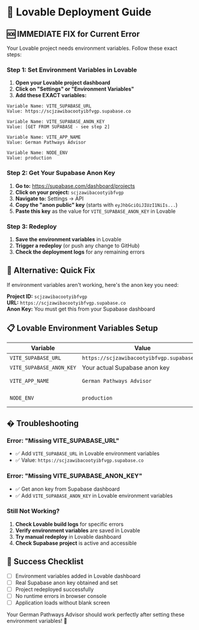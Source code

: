 # 🚀 Lovable Deployment Guide

## 🆘 **IMMEDIATE FIX for Current Error**

Your Lovable project needs environment variables. Follow these exact steps:

### Step 1: Set Environment Variables in Lovable
1. **Open your Lovable project dashboard**
2. **Click on "Settings" or "Environment Variables"**
3. **Add these EXACT variables:**

```
Variable Name: VITE_SUPABASE_URL
Value: https://scjzawibacootyibfvgp.supabase.co

Variable Name: VITE_SUPABASE_ANON_KEY  
Value: [GET FROM SUPABASE - see step 2]

Variable Name: VITE_APP_NAME
Value: German Pathways Advisor

Variable Name: NODE_ENV
Value: production
```

### Step 2: Get Your Supabase Anon Key
1. **Go to:** https://supabase.com/dashboard/projects
2. **Click on your project:** `scjzawibacootyibfvgp`
3. **Navigate to:** Settings → API
4. **Copy the "anon public" key** (starts with `eyJhbGciOiJIUzI1NiIs...`)
5. **Paste this key** as the value for `VITE_SUPABASE_ANON_KEY` in Lovable

### Step 3: Redeploy
1. **Save the environment variables** in Lovable
2. **Trigger a redeploy** (or push any change to GitHub)
3. **Check the deployment logs** for any remaining errors

## 🔧 **Alternative: Quick Fix**

If environment variables aren't working, here's the anon key you need:

**Project ID:** `scjzawibacootyibfvgp`  
**URL:** `https://scjzawibacootyibfvgp.supabase.co`  
**Anon Key:** You must get this from your Supabase dashboard

## 📋 **Lovable Environment Variables Setup**

| Variable | Value | Required |
|----------|--------|----------|
| `VITE_SUPABASE_URL` | `https://scjzawibacootyibfvgp.supabase.co` | ✅ YES |
| `VITE_SUPABASE_ANON_KEY` | Your actual Supabase anon key | ✅ YES |
| `VITE_APP_NAME` | `German Pathways Advisor` | ⚠️ Optional |
| `NODE_ENV` | `production` | ⚠️ Optional |

## � **Troubleshooting**

### Error: "Missing VITE_SUPABASE_URL"
- ✅ Add `VITE_SUPABASE_URL` in Lovable environment variables
- ✅ Value: `https://scjzawibacootyibfvgp.supabase.co`

### Error: "Missing VITE_SUPABASE_ANON_KEY"  
- ✅ Get anon key from Supabase dashboard
- ✅ Add `VITE_SUPABASE_ANON_KEY` in Lovable environment variables

### Still Not Working?
1. **Check Lovable build logs** for specific errors
2. **Verify environment variables** are saved in Lovable
3. **Try manual redeploy** in Lovable dashboard
4. **Check Supabase project** is active and accessible

## 🎯 **Success Checklist**

- [ ] Environment variables added in Lovable dashboard
- [ ] Real Supabase anon key obtained and set
- [ ] Project redeployed successfully  
- [ ] No runtime errors in browser console
- [ ] Application loads without blank screen

Your German Pathways Advisor should work perfectly after setting these environment variables! 🚀
